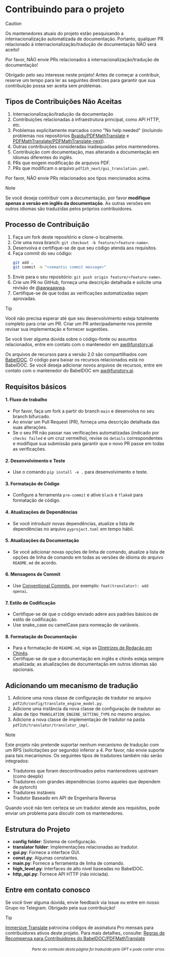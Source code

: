 # Contribuindo para o projeto

> [!CAUTION]
>
> Os mantenedores atuais do projeto estão pesquisando a internacionalização automatizada de documentação. Portanto, qualquer PR relacionado à internacionalização/tradução de documentação NÃO será aceito!
>
> Por favor, NÃO envie PRs relacionados à internacionalização/tradução de documentação!

Obrigado pelo seu interesse neste projeto! Antes de começar a contribuir, reserve um tempo para ler as seguintes diretrizes para garantir que sua contribuição possa ser aceita sem problemas.

## Tipos de Contribuições Não Aceitas

1. Internacionalização/tradução da documentação
2. Contribuições relacionadas à infraestrutura principal, como API HTTP, etc.
3. Problemas explicitamente marcados como "No help needed" (incluindo problemas nos repositórios [Byaidu/PDFMathTranslate](Byaidu/PDFMathTranslate) e [PDFMathTranslate/PDFMathTranslate-next](PDFMathTranslate/PDFMathTranslate-next)).
4. Outras contribuições consideradas inadequadas pelos mantenedores.
5. Contribuição com documentação, mas alterando a documentação em idiomas diferentes do inglês.
6. PRs que exigem modificação de arquivos PDF.
7. PRs que modificam o arquivo `pdf2zh_next/gui_translation.yaml`.

Por favor, NÃO envie PRs relacionados aos tipos mencionados acima.

> [!NOTE]
>
> Se você deseja contribuir com a documentação, por favor **modifique apenas a versão em inglês da documentação**. As outras versões em outros idiomas são traduzidas pelos próprios contribuidores.

## Processo de Contribuição

1. Faça um fork deste repositório e clone-o localmente.
2. Crie uma nova branch: `git checkout -b feature/<feature-name>`.
3. Desenvolva e certifique-se de que seu código atenda aos requisitos.
4. Faça commit do seu código:
   ```bash
   git add .
   git commit -m "<semantic commit message>"
   ```
5. Envie para o seu repositório: `git push origin feature/<feature-name>`.
6. Crie um PR no GitHub, forneça uma descrição detalhada e solicite uma revisão de [@awwaawwa](https://github.com/awwaawwa).
7. Certifique-se de que todas as verificações automatizadas sejam aprovadas.

> [!TIP]
>
> Você não precisa esperar até que seu desenvolvimento esteja totalmente completo para criar um PR. Criar um PR antecipadamente nos permite revisar sua implementação e fornecer sugestões.
>
> Se você tiver alguma dúvida sobre o código-fonte ou assuntos relacionados, entre em contato com o mantenedor em aw@funstory.ai.
>
> Os arquivos de recursos para a versão 2.0 são compartilhados com [BabelDOC](https://github.com/funstory-ai/BabelDOC). O código para baixar os recursos relacionados está no BabelDOC. Se você deseja adicionar novos arquivos de recursos, entre em contato com o mantenedor do BabelDOC em aw@funstory.ai.

## Requisitos básicos

<h4 id="sop">1. Fluxo de trabalho</h4>

   - Por favor, faça um fork a partir do branch `main` e desenvolva no seu branch bifurcado.
   - Ao enviar um Pull Request (PR), forneça uma descrição detalhada das suas alterações.
   - Se o seu PR não passar nas verificações automatizadas (indicado por `checks failed` e um cruz vermelho), revise os `details` correspondentes e modifique sua submissão para garantir que o novo PR passe em todas as verificações.


<h4 id="dev&test">2. Desenvolvimento e Teste</h4>

   - Use o comando `pip install -e .` para desenvolvimento e teste.


<h4 id="format">3. Formatação de Código</h4>

   - Configure a ferramenta `pre-commit` e ative `black` e `flake8` para formatação de código.


<h4 id="requpdate">4. Atualizações de Dependências</h4>

   - Se você introduzir novas dependências, atualize a lista de dependências no arquivo `pyproject.toml` em tempo hábil.


<h4 id="docupdate">5. Atualizações da Documentação</h4>

   - Se você adicionar novas opções de linha de comando, atualize a lista de opções de linha de comando em todas as versões de idioma do arquivo `README.md` de acordo.


<h4 id="commitmsg">6. Mensagens de Commit</h4>

   - Use [Conventional Commits](https://www.conventionalcommits.org/en/v1.0.0/), por exemplo: `feat(translator): add openai`.


<h4 id="codestyle">7. Estilo de Codificação</h4>

   - Certifique-se de que o código enviado adere aos padrões básicos de estilo de codificação.
   - Use snake_case ou camelCase para nomeação de variáveis.


<h4 id="doctypo">8. Formatação de Documentação</h4>

   - Para a formatação de `README.md`, siga as [Diretrizes de Redação em Chinês](https://github.com/sparanoid/chinese-copywriting-guidelines).
   - Certifique-se de que a documentação em inglês e chinês esteja sempre atualizada; as atualizações de documentação em outros idiomas são opcionais.

## Adicionando um mecanismo de tradução

1. Adicione uma nova classe de configuração de tradutor no arquivo `pdf2zh/config/translate_engine_model.py`.
2. Adicione uma instância da nova classe de configuração de tradutor ao alias de tipo `TRANSLATION_ENGINE_SETTING_TYPE` no mesmo arquivo.
3. Adicione a nova classe de implementação de tradutor na pasta `pdf2zh/translator/translator_impl`.

> [!NOTE]
>
> Este projeto não pretende suportar nenhum mecanismo de tradução com um RPS (solicitações por segundo) inferior a 4. Por favor, não envie suporte para tais mecanismos.
> Os seguintes tipos de tradutores também não serão integrados:
> - Tradutores que foram descontinuados pelos mantenedores upstream (como deeplx)
> - Tradutores com grandes dependências (como aqueles que dependem de pytorch)
> - Tradutores instáveis
> - Tradutor Baseado em API de Engenharia Reversa
>
> Quando você não tem certeza se um tradutor atende aos requisitos, pode enviar um problema para discutir com os mantenedores.

## Estrutura do Projeto

- **config folder**: Sistema de configuração.
- **translator folder**: Implementações relacionadas ao tradutor.
- **gui.py**: Fornece a interface GUI.
- **const.py**: Algumas constantes.
- **main.py**: Fornece a ferramenta de linha de comando.
- **high_level.py**: Interfaces de alto nível baseadas no BabelDOC.
- **http_api.py**: Fornece API HTTP (não iniciada).

## Entre em contato conosco

Se você tiver alguma dúvida, envie feedback via Issue ou entre em nosso Grupo no Telegram. Obrigado pela sua contribuição!

> [!TIP]
>
> [Immersive Translate](https://immersivetranslate.com) patrocina códigos de assinatura Pro mensais para contribuidores ativos deste projeto. Para mais detalhes, consulte: [Regras de Recompensa para Contribuidores do BabelDOC/PDFMathTranslate](https://funstory-ai.github.io/BabelDOC/CONTRIBUTOR_REWARD/)

<div align="right"> 
<h6><small>Parte do conteúdo desta página foi traduzida pelo GPT e pode conter erros.</small></h6>